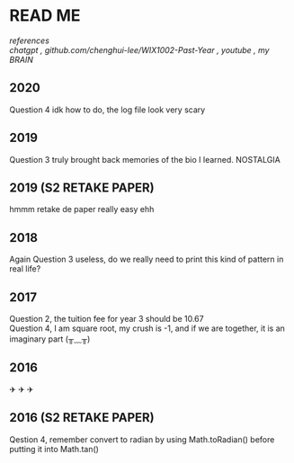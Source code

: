 # READ ME  

*references*  
*chatgpt , github.com/chenghui-lee/WIX1002-Past-Year , youtube , my BRAIN*

## 2020  
Question 4 idk how to do, the log file look very scary

## 2019  
Question 3 truly brought back memories of the bio I learned. NOSTALGIA

## 2019 (S2 RETAKE PAPER)
hmmm retake de paper really easy ehh

## 2018
Again Question 3 useless, do we really need to print this kind of pattern in real life?

## 2017 
Question 2, the tuition fee for year 3 should be 10.67  
Question 4, I am square root, my crush is -1, and if we are together, it is an imaginary part (╥﹏╥)

## 2016  
✈︎ ✈︎ ✈︎

## 2016 (S2 RETAKE PAPER)
Qestion 4, remember convert to radian by using Math.toRadian() before putting it into Math.tan() 
